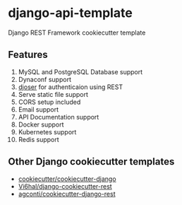 # django-api-template

Django REST Framework cookiecutter template

## Features

1. MySQL and PostgreSQL Database support
2. Dynaconf support
3. [djoser](https://djoser.readthedocs.io/) for authenticaion using REST
4. Serve static file support
5. CORS setup included
6. Email support
7. API Documentation support
8. Docker support
9. Kubernetes support
10. Redis support

## Other Django cookiecutter templates

- [cookiecutter/cookiecutter-django](https://github.com/cookiecutter/cookiecutter-django/)
- [Vi6hal/django-cookiecutter-rest](https://github.com/Vi6hal/django-cookiecutter-rest/)
- [agconti/cookiecutter-django-rest](https://github.com/agconti/cookiecutter-django-rest)

